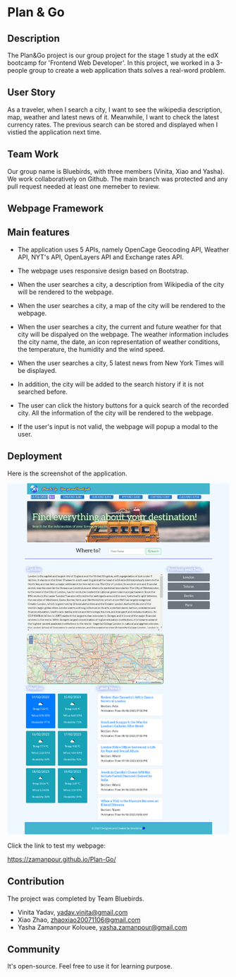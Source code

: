 # Plan & Go

## Description
The Plan&Go project is our group project for the stage 1 study at the edX bootcamp for 'Frontend Web Developer'. In this project, we worked in a 3-people group to create a web application thats solves a real-word problem.

## User Story
As a traveler, when I search a city, I want to see the wikipedia description, map, weather and latest news of it. Meanwhile, I want to check the latest currency rates. The previous search can be stored and displayed when I vistied the application next time.

## Team Work
Our group name is Bluebirds, with three members (Vinita, Xiao and Yasha). We work collaboratively on Github. The main branch was protected and any pull request needed at least one memeber to review. 

## Webpage Framework


## Main features
* The application uses 5 APIs, namely OpenCage Geocoding API, Weather API, NYT's API, OpenLayers API and Exchange rates API.

* The webpage uses responsive design based on Bootstrap.

* When the user searches a city, a description from Wikipedia of the city will be rendered to the webpage.

* When the user searches a city, a map of the city will be rendered to the webpage.

* When the user searches a city, the current and future weather for that city will be dispalyed on the webpage. The weather information includes the city name, the date, an icon representation of weather conditions, the temperature, the humidity and the wind speed.

* When the user searches a city, 5 latest news from New York Times will be displayed.

* In addition, the city will be added to the search history if it is not searched before.

* The user can click the history buttons for a quick search of the recorded city. All the information of the city will be rendered to the webpage.

* If the user's input is not valid, the webpage will popup a modal to the user.


## Deployment
Here is the screenshot of the application.

<img src='assets/images/Plan-Go.png'>

Click the link to test my webpage: 

https://zamanpour.github.io/Plan-Go/

## Contribution
The project was completed by Team Bluebirds.
* Vinita Yadav, yadav.vinita@gmail.com
* Xiao Zhao, zhaoxiao20071106@gmail.com
* Yasha Zamanpour Kolouee, yasha.zamanpour@gmail.com


## Community
It's open-source. Feel free to use it for learning purpose.

